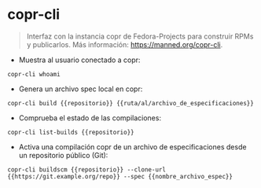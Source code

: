 # copr-cli

> Interfaz con la instancia copr de Fedora-Projects para construir RPMs y publicarlos.
> Más información: <https://manned.org/copr-cli>.

- Muestra al usuario conectado a copr:

`copr-cli whoami`

- Genera un archivo spec local en copr:

`copr-cli build {{repositorio}} {{ruta/al/archivo_de_especificaciones}}`

- Comprueba el estado de las compilaciones:

`copr-cli list-builds {{repositorio}}`

- Activa una compilación copr de un archivo de especificaciones desde un repositorio público (Git):

`copr-cli buildscm {{repositorio}} --clone-url {{https://git.example.org/repo}} --spec {{nombre_archivo_espec}}`

